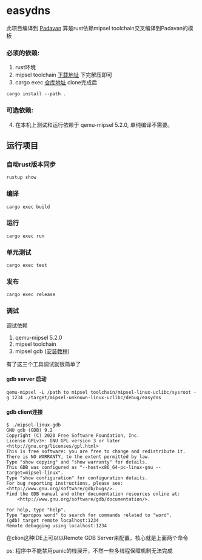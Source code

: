 # easydns
此项目编译到 [Padavan](https://github.com/hanwckf/rt-n56u)
算是rust依赖mipsel toolchain交叉编译到Padavan的模板

### 必须的依赖:
1. rust环境
2. mipsel toolchain [下载地址](https://github.com/hanwckf/padavan-toolchain/releases/download/v1.1/mipsel-linux-uclibc.tar.xz) 下完解压即可
3. cargo exec [仓库地址](https://github.com/dunmengjun/cargo-exec) clone完成后
```shell
cargo install --path .
```
### 可选依赖:
4. 在本机上测试和运行依赖于 qemu-mipsel 5.2.0, 单纯编译不需要。

## 运行项目

### 自动rust版本同步
```shell
rustup show
```

### 编译
```shell
cargo exec build
```

### 运行
```shell
cargo exec run
```
### 单元测试
```shell
cargo exec test
```
### 发布
```shell
cargo exec release
```

### 调试
调试依赖
1. qemu-mipsel 5.2.0 
2. mipsel toolchain
3. mipsel gdb ([安装教程](https://blog.csdn.net/zqj6893/article/details/84662579))

有了这三个工具调试就很简单了

#### gdb server 启动
```shell
qemu-mipsel -L /path to mipsel toolchain/mipsel-linux-uclibc/sysroot -g 1234 ./target/mipsel-unknown-linux-uclibc/debug/easydns
```
#### gdb client连接
```shell
$ ./mipsel-linux-gdb
GNU gdb (GDB) 9.2
Copyright (C) 2020 Free Software Foundation, Inc.
License GPLv3+: GNU GPL version 3 or later <http://gnu.org/licenses/gpl.html>
This is free software: you are free to change and redistribute it.
There is NO WARRANTY, to the extent permitted by law.
Type "show copying" and "show warranty" for details.
This GDB was configured as "--host=x86_64-pc-linux-gnu --target=mipsel-linux".
Type "show configuration" for configuration details.
For bug reporting instructions, please see:
<http://www.gnu.org/software/gdb/bugs/>.
Find the GDB manual and other documentation resources online at:
    <http://www.gnu.org/software/gdb/documentation/>.

For help, type "help".
Type "apropos word" to search for commands related to "word".
(gdb) target remote localhost:1234
Remote debugging using localhost:1234
```
在clion这种IDE上可以以Remote GDB Server来配置，核心就是上面两个命令

ps: 程序中不能禁用panic的栈展开，不然一些多线程保障机制无法完成 